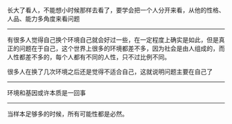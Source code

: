 长大了看人，不能想小时候那样去看了，要学会把一个人分开来看，从他的性格、人品、能力多角度来看问题
___
有很多人觉得自己换个环境自己就会好过一些，在一定程度上确实是如此，但是真正的问题在于自己，这个世界上很多的环境都差不多，因为社会是由人组成的，而人性都差不多的，每个人都有不同的人性，只不过比例不同。

  

很多人在换了几次环境之后还是觉得不适合自己，这就说明问题主要在自己了
___
环境和基因或许本质是一回事
___
当样本足够多的时候，所有可能性都是必然。